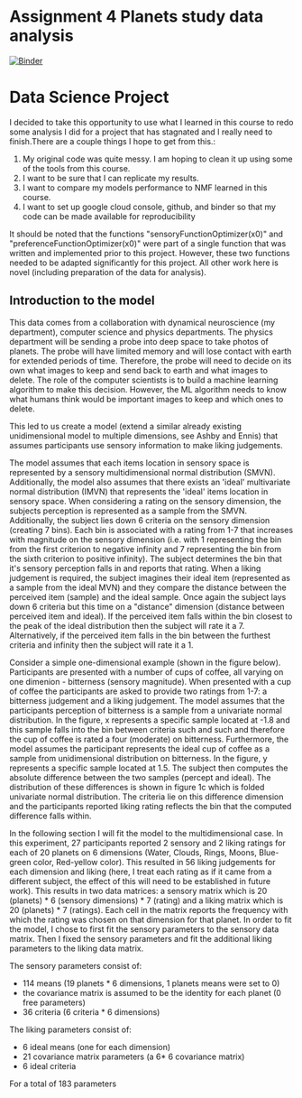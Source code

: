 # Assignment 4 Planets study data analysis

[![Binder](https://mybinder.org/badge_logo.svg)](https://notebooks.gesis.org/binder/v2/gh/jeffinglis/assignment4_planets/52b0f2b68a8b01eb6245d3e62de4410b1f3e61d1)

# Data Science Project 


I decided to take this opportunity to use what I learned in this course to redo some analysis I did for a project that has stagnated and I really need to finish.There are a couple things I hope to get from this.:

1. My original code was quite messy. I am hoping to clean it up using some of the tools from this course.
2. I want to be sure that I can replicate my results. 
3. I want to compare my models performance to NMF learned in this course.
4. I want to set up google cloud console, github, and binder so that my code can be made available for reproducibility

It should be noted that the functions "sensoryFunctionOptimizer(x0)" and "preferenceFunctionOptimizer(x0)" were part of a single function that was written and implemented prior to this project. However, these two functions needed to be adapted significantly for this project. All other work here is novel (including preparation of the data for analysis).

## Introduction to the model


This data comes from a collaboration with dynamical neuroscience (my department), computer science and physics departments. The physics department will be sending a probe into deep space to take photos of planets. The probe will have limited memory and will lose contact with earth for extended periods of time. Therefore, the probe will need to decide on its own what images to keep and send back to earth and what images to delete. The role of the computer scientists is to build a machine learning algorithm to make this decision. However, the ML algorithm needs to know what humans think would be important images to keep and which ones to delete. 

This led to us create a model (extend a similar already existing unidimensional model to multiple dimensions, see Ashby and Ennis) that assumes participants use sensory information to make liking judgements. 

The model assumes that each items location in sensory space is represented by a sensory multidimensional normal distribution (SMVN). Additionally, the model also assumes that there exists an 'ideal' multivariate normal distribution (IMVN) that represents the 'ideal' items location in sensory space. When considering a rating on the sensory dimension, the subjects perception is represented as a sample from the SMVN. Additionally, the subject lies down 6 criteria on the sensory dimension (creating 7 bins). Each bin is associated with a rating from 1-7 that increases with magnitude on the sensory dimension (i.e. with 1 representing the bin from the first criterion to negative infinity and 7 representing the bin from the sixth criterion to positive infinity). The subject determines the bin that it's sensory perception falls in and reports that rating. When a liking judgement is required, the subject imagines their ideal item (represented as a sample from the ideal MVN) and they compare the distance between the perceived item (sample) and the ideal sample. Once again the subject lays down 6 criteria but this time on a "distance" dimension (distance between perceived item and ideal). If the perceived item falls within the bin closest to the peak of the ideal distribution then the subject will rate it a 7. Alternatively, if the perceived item falls in the bin between the furthest criteria and infinity then the subject will rate it a 1.

Consider a simple one-dimensional example (shown in the figure below). Participants are presented with a number of cups of coffee, all varying on one dimenion - bitterness (sensory magnitude). When presented with a cup of coffee the participants are asked to provide two ratings from 1-7: a bitterness judgement and a liking judgement. The model assumes that the participants perception of bitterness is a sample from a univariate normal distribution. In the figure, x represents a specific sample located at -1.8 and this sample falls into the bin between criteria such and such and therefore the cup of coffee is rated a four (moderate) on bitterness. Furthermore, the model assumes the participant represents the ideal cup of coffee as a sample from unidimensional distribution on bitterness. In the figure, y represents a specific sample located at 1.5. The subject then computes the absolute difference between the two samples (percept and ideal). The distribution of these differences is shown in figure 1c which is folded univariate normal distribution. The criteria lie on this difference dimension and the participants reported liking rating reflects the bin that the computed difference falls within. 

In the following section I will fit the model to the multidimensional case. In this experiment, 27 participants reported 2 sensory and 2 liking ratings for each of 20 planets on 6 dimensions (Water, Clouds, Rings, Moons, Blue-green color, Red-yellow color). This resulted in 56 liking judgements for each dimension and liking (here, I treat each rating as if it came from a different subject, the effect of this will need to be established in future work). This results in two data matrices: a sensory matrix which is 20 (planets) * 6 (sensory dimensions) * 7 (rating) and a liking matrix which is 20 (planets) * 7 (ratings). Each cell in the matrix reports the frequency with which the rating was chosen on that dimension for that planet. In order to fit the model, I chose to first fit the sensory parameters to the sensory data matrix. Then I fixed the sensory parameters and fit the additional liking parameters to the liking data matrix.

The sensory parameters consist of:

- 114 means (19 planets * 6 dimensions, 1 planets means were set to 0)
- the covariance matrix is assumed to be the identity for each planet (0 free parameters)
- 36 criteria (6 criteria * 6 dimensions)

The liking parameters consist of:

- 6 ideal means (one for each dimension)
- 21 covariance matrix parameters (a 6* 6 covariance matrix)
- 6 ideal criteria

For a total of 183 parameters

